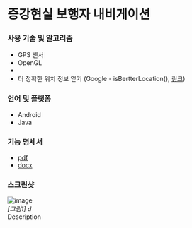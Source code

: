 # 증강현실 보행자 내비게이션

### 사용 기술 및 알고리즘  
  
* GPS 센서
* OpenGL  
* 
* 더 정확한 위치 정보 얻기 (Google - isBertterLocation(), [링크](https://developer.android.com/guide/topics/location/strategies.html#BestEstimate))

### 언어 및 플랫폼  
  
* Android
* Java

### 기능 명세서  
* [pdf](docs/기능명세.pdf)  
* [docx](docs/기능명세.docx)  
    
### 스크린샷  
  
![image]()  
*[그림1] d*  
Description
  